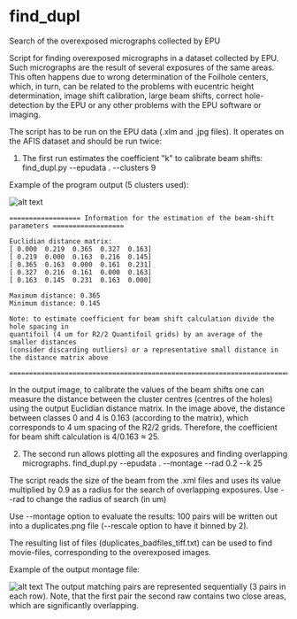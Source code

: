 # find_dupl
Search of the overexposed micrographs collected by EPU

Script for finding overexposed micrographs in a dataset collected by EPU. Such micrographs are the result of several exposures of the same areas. This often happens due to wrong determination of the Foilhole centers, which, in turn, can be related to the problems with eucentric height determination, image shift calibration, large beam shifts, correct hole-detection by the EPU or any other problems with the EPU software or imaging. 

The script has to be run on the EPU data (.xlm and .jpg files). It operates on the AFIS dataset and should be run twice:
1.	The first run estimates the coefficient "k" to calibrate beam shifts:
find_dupl.py --epudata . --clusters 9

Example of the program output (5 clusters used):

![alt text](https://user-images.githubusercontent.com/24687497/91664001-87380b80-eaec-11ea-843f-9bb5c8e74d25.png)

```
================== Information for the estimation of the beam-shift parameters ==================

Euclidian distance matrix:
[ 0.000  0.219  0.365  0.327  0.163]
[ 0.219  0.000  0.163  0.216  0.145]
[ 0.365  0.163  0.000  0.161  0.231]
[ 0.327  0.216  0.161  0.000  0.163]
[ 0.163  0.145  0.231  0.163  0.000]

Maximum distance: 0.365 
Minimum distance: 0.145

Note: to estimate coefficient for beam shift calculation divide the hole spacing in 
quantifoil (4 um for R2/2 Quantifoil grids) by an average of the smaller distances 
(consider discarding outliers) or a representative small distance in the distance matrix above

=================================================================================================
```
In the output image, to calibrate the values of the beam shifts one can measure the distance between the cluster centres (centres of the holes) using the output Euclidian distance matrix. In the image above, the distance between classes 0 and 4 is 0.163 (according to the matrix), which corresponds to 4 um spacing of the R2/2 grids. Therefore, the coefficient for beam shift calculation is 4/0.163 ≈ 25. 

2. The second run allows plotting all the exposures and finding overlapping micrographs.
find_dupl.py --epudata . --montage --rad 0.2 --k 25

The script reads the size of the beam from the .xml files and uses its value multiplied by 0.9 as a radius for the search of overlapping exposures. Use --rad to change the radius of search (in um)

Use --montage option to evaluate the results: 100 pairs will be written out into a duplicates.png file (--rescale option to have it binned by 2).

The resulting list of files (duplicates_badfiles_tiff.txt) can be used to find movie-files, corresponding to the overexposed images.

Example of the output montage file:

![alt text](https://user-images.githubusercontent.com/24687497/91664274-5e187a80-eaee-11ea-923e-0ff5e177e16e.png)
The output matching pairs are represented sequentially (3 pairs in each row). Note, that the first pair the second raw contains two close areas, which are significantly overlapping.
